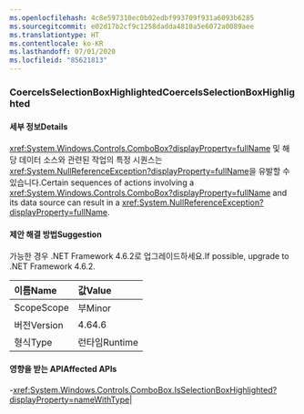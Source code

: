```yaml
---
ms.openlocfilehash: 4c8e597310ec0b02edbf993709f931a6093b6285
ms.sourcegitcommit: e02d17b2cf9c1258dadda4810a5e6072a0089aee
ms.translationtype: HT
ms.contentlocale: ko-KR
ms.lasthandoff: 07/01/2020
ms.locfileid: "85621813"
---
```

### <a name="coerceisselectionboxhighlighted"></a><span data-ttu-id="01cc7-101">CoerceIsSelectionBoxHighlighted</span><span class="sxs-lookup"><span data-stu-id="01cc7-101">CoerceIsSelectionBoxHighlighted</span></span>

#### <a name="details"></a><span data-ttu-id="01cc7-102">세부 정보</span><span class="sxs-lookup"><span data-stu-id="01cc7-102">Details</span></span>

<span data-ttu-id="01cc7-103"><xref:System.Windows.Controls.ComboBox?displayProperty=fullName> 및 해당 데이터 소스와 관련된 작업의 특정 시퀀스는 <xref:System.NullReferenceException?displayProperty=fullName>을 유발할 수 있습니다.</span><span class="sxs-lookup"><span data-stu-id="01cc7-103">Certain sequences of actions involving a <xref:System.Windows.Controls.ComboBox?displayProperty=fullName> and its data source can result in a <xref:System.NullReferenceException?displayProperty=fullName>.</span></span>

#### <a name="suggestion"></a><span data-ttu-id="01cc7-104">제안 해결 방법</span><span class="sxs-lookup"><span data-stu-id="01cc7-104">Suggestion</span></span>

<span data-ttu-id="01cc7-105">가능한 경우 .NET Framework 4.6.2로 업그레이드하세요.</span><span class="sxs-lookup"><span data-stu-id="01cc7-105">If possible, upgrade to .NET Framework 4.6.2.</span></span>

| <span data-ttu-id="01cc7-106">이름</span><span class="sxs-lookup"><span data-stu-id="01cc7-106">Name</span></span>    | <span data-ttu-id="01cc7-107">값</span><span class="sxs-lookup"><span data-stu-id="01cc7-107">Value</span></span>       |
|:--------|:------------|
| <span data-ttu-id="01cc7-108">Scope</span><span class="sxs-lookup"><span data-stu-id="01cc7-108">Scope</span></span>   |<span data-ttu-id="01cc7-109">부</span><span class="sxs-lookup"><span data-stu-id="01cc7-109">Minor</span></span>|
|<span data-ttu-id="01cc7-110">버전</span><span class="sxs-lookup"><span data-stu-id="01cc7-110">Version</span></span>|<span data-ttu-id="01cc7-111">4.6</span><span class="sxs-lookup"><span data-stu-id="01cc7-111">4.6</span></span>|
|<span data-ttu-id="01cc7-112">형식</span><span class="sxs-lookup"><span data-stu-id="01cc7-112">Type</span></span>|<span data-ttu-id="01cc7-113">런타임</span><span class="sxs-lookup"><span data-stu-id="01cc7-113">Runtime</span></span>

#### <a name="affected-apis"></a><span data-ttu-id="01cc7-114">영향을 받는 API</span><span class="sxs-lookup"><span data-stu-id="01cc7-114">Affected APIs</span></span>

-<xref:System.Windows.Controls.ComboBox.IsSelectionBoxHighlighted?displayProperty=nameWithType></li></ul>|
